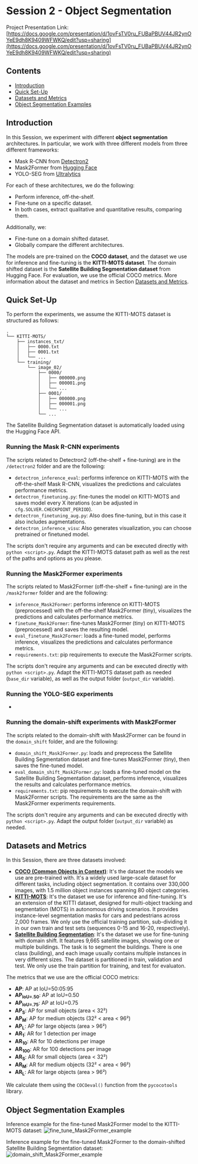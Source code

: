 # Session 2 - Object Segmentation

Project Presentation Link: [https://docs.google.com/presentation/d/1ovFsTV0ru_FUBaPBUV44JR2ynOYeE9dh8K9409WFWKQ/edit?usp=sharing](https://docs.google.com/presentation/d/1ovFsTV0ru_FUBaPBUV44JR2ynOYeE9dh8K9409WFWKQ/edit?usp=sharing)


## Contents
- [Introduction](#introduction)
- [Quick Set-Up](#quick-set-up)
- [Datasets and Metrics](#datasets-and-metrics)
- [Object Segmentation Examples](#object-segmentation-examples)



## Introduction

In this Session, we experiment with different **object segmentation** architectures. In particular, we work with three different models from three different frameworks:
- Mask R-CNN from [Detectron2](https://ai.meta.com/tools/detectron2/)
- Mask2Former from [Hugging Face](https://huggingface.co/)
- YOLO-SEG from [Ultralytics](https://www.ultralytics.com/)

For each of these architectures, we do the following:
- Perform inference, off-the-shelf.
- Fine-tune on a specific dataset.
- In both cases, extract qualitative and quantitative results, comparing them.

Additionally, we:
- Fine-tune on a domain shifted dataset.
- Globally compare the different architectures.

The models are pre-trained on the **COCO dataset**, and the dataset we use for inference and fine-tuning is the **KITTI-MOTS dataset**. The domain shifted dataset is the **Satellite Building Segmentation dataset** from Hugging Face. For evaluation, we use the official COCO metrics. More information about the dataset and metrics in Section [Datasets and Metrics](#datasets-and-metrics).



## Quick Set-Up

To perform the experiments, we assume the KITTI-MOTS dataset is structured as follows:

```
.
└── KITTI-MOTS/
    ├── instances_txt/
    │   ├── 0000.txt
    │   ├── 0001.txt
    │   └── ...
    └── training/
        └── image_02/
            ├── 0000/
            │   ├── 000000.png
            │   ├── 000001.png
            │   └── ...
            ├── 0001/
            │   ├── 000000.png
            │   ├── 000001.png
            │   └── ...
            └── ...
```

The Satellite Building Segmentation dataset is automatically loaded using the Hugging Face API.

### Running the Mask R-CNN experiments

The scripts related to Detectron2 (off-the-shelf + fine-tuning) are in the `/detectron2` folder and are the following:
- `detectron_inference_eval`: performs inference on KITTI-MOTS with the off-the-shelf Mask R-CNN, visualizes the predictions and calculates performance metrics.
- `detectron_finetuning.py`: fine-tunes the model on KITTI-MOTS and saves model every X iterations (can be adjusted in `cfg.SOLVER.CHECKPOINT_PERIOD`).
- `detectron_finetuning_aug.py`: Also does fine-tuning, but in this case it also includes augmentations.
- `detectron_inference_visu`: Also generates visualization, you can choose pretrained or finetuned model.

The scripts don't require any arguments and can be executed directly with `python <script>.py`. Adapt the KITTI-MOTS dataset path as well as the rest of the paths and options as you please.



### Running the Mask2Former experiments

The scripts related to Mask2Former (off-the-shelf + fine-tuning) are in the `/mask2former` folder and are the following:
- `inference_Mask2Former`: performs inference on KITTI-MOTS (preprocessed) with the off-the-shelf Mask2Former (tiny), visualizes the predictions and calculates performance metrics.
- `finetune_Mask2Former`: fine-tunes Mask2Former (tiny) on KITTI-MOTS (preprocessed) and saves the resulting model.
- `eval_finetune_Mask2Former`: loads a fine-tuned model, performs inference, visualizes the predictions and calculates performance metrics.
- `requirements.txt`: pip requirements to execute the Mask2Former scripts.

The scripts don't require any arguments and can be executed directly with `python <script>.py`. Adapt the KITTI-MOTS dataset path as needed (`base_dir` variable), as well as the output folder (`output_dir` variable).


### Running the YOLO-SEG experiments

-


### Running the domain-shift experiments with Mask2Former

The scripts related to the domain-shift with Mask2Former can be found in the `domain_shift` folder, and are the following:
- `domain_shift_Mask2Former.py`: loads and preprocess the Satellite Building Segmentation dataset and fine-tunes Mask2Former (tiny), then saves the fine-tuned model.
- `eval_domain_shift_Mask2Former.py`: loads a fine-tuned model on the Satellite Building Segmentation dataset, performs inference, visualizes the results and calculates performance metrics.
- `requirements.txt`: pip requirements to execute the domain-shift with Mask2Former scripts. The requirements are the same as the Mask2Former experiments requirements.

The scripts don't require any arguments and can be executed directly with `python <script>.py`. Adapt the output folder (`output_dir` variable) as needed.



## Datasets and Metrics

In this Session, there are three datasets involved:
- [**COCO (Common Objects in Context)**](https://cocodataset.org/): It's the dataset the models we use are pre-trained with. It's a widely used large-scale dataset for different tasks, including object segmentation. It contains over 330,000 images, with 1.5 million object instances spanning 80 object categories.
- [**KITTI-MOTS**](https://www.cvlibs.net/datasets/kitti/): It's the dataset we use for inference and fine-tuning. It's an extension of the KITTI dataset, designed for multi-object tracking and segmentation (MOTS) in autonomous driving scenarios. It provides instance-level segmentation masks for cars and pedestrians across 2,000 frames. We only use the official training partition, sub-dividing it in our own train and test sets (sequences 0-15 and 16-20, respectively).
- [**Satellite Building Segmentation**](https://huggingface.co/datasets/keremberke/satellite-building-segmentation): It's the dataset we use for fine-tuning with domain shift. It features 9,665 satellite images, showing one or multiple buildings. The task is to segment the buildings. There is one class (building), and each image usually contains multiple instances in very different sizes. The dataset is partitioned in train, validation and test. We only use the train partition for training, and test for evaluaton.

The metrics that we use are the official COCO metrics:
- **AP**: AP at IoU=50:05:95  
- **AP<sub>IoU=.50</sub>**: AP at IoU=0.50  
- **AP<sub>IoU=.75</sub>**: AP at IoU=0.75  
- **AP<sub>S</sub>**: AP for small objects (area < 32²)  
- **AP<sub>M</sub>**: AP for medium objects (32² < area < 96²)  
- **AP<sub>L</sub>**: AP for large objects (area > 96²)  
- **AR<sub>1</sub>**: AR for 1 detection per image  
- **AR<sub>10</sub>**: AR for 10 detections per image  
- **AR<sub>100</sub>**: AR for 100 detections per image  
- **AR<sub>S</sub>**: AR for small objects (area < 32²)  
- **AR<sub>M</sub>**: AR for medium objects (32² < area < 96²)  
- **AR<sub>L</sub>**: AR for large objects (area > 96²)

We calculate them using the `COCOeval()` function from the `pycocotools` library.



## Object Segmentation Examples

Inference example for the fine-tuned Mask2Former model to the KITTI-MOTS dataset:
![fine_tune_Mask2Former_example](figures/fine_tune_Mask2Former_example.png)

Inference example for the fine-tuned Mask2Former to the domain-shifted Satellite Building Segmentation dataset:
![domain_shift_Mask2Former_example](figures/domain_shift_Mask2Former_example.png)
